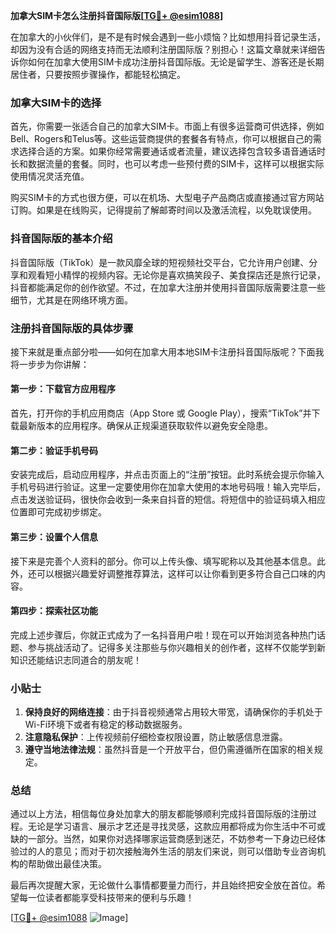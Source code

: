 **加拿大SIM卡怎么注册抖音国际版[[TG💪+ @esim1088](https://t.me/s/esim1088)]**

在加拿大的小伙伴们，是不是有时候会遇到一些小烦恼？比如想用抖音记录生活，却因为没有合适的网络支持而无法顺利注册国际版？别担心！这篇文章就来详细告诉你如何在加拿大使用SIM卡成功注册抖音国际版。无论是留学生、游客还是长期居住者，只要按照步骤操作，都能轻松搞定。

### 加拿大SIM卡的选择

首先，你需要一张适合自己的加拿大SIM卡。市面上有很多运营商可供选择，例如Bell、Rogers和Telus等。这些运营商提供的套餐各有特点，你可以根据自己的需求选择合适的方案。如果你经常需要通话或者流量，建议选择包含较多语音通话时长和数据流量的套餐。同时，也可以考虑一些预付费的SIM卡，这样可以根据实际使用情况灵活充值。

购买SIM卡的方式也很方便，可以在机场、大型电子产品商店或直接通过官方网站订购。如果是在线购买，记得提前了解邮寄时间以及激活流程，以免耽误使用。

### 抖音国际版的基本介绍

抖音国际版（TikTok）是一款风靡全球的短视频社交平台，它允许用户创建、分享和观看短小精悍的视频内容。无论你是喜欢搞笑段子、美食探店还是旅行记录，抖音都能满足你的创作欲望。不过，在加拿大注册并使用抖音国际版需要注意一些细节，尤其是在网络环境方面。

### 注册抖音国际版的具体步骤

接下来就是重点部分啦——如何在加拿大用本地SIM卡注册抖音国际版呢？下面我将一步步为你讲解：

#### 第一步：下载官方应用程序

首先，打开你的手机应用商店（App Store 或 Google Play），搜索“TikTok”并下载最新版本的应用程序。确保从正规渠道获取软件以避免安全隐患。

#### 第二步：验证手机号码

安装完成后，启动应用程序，并点击页面上的“注册”按钮。此时系统会提示你输入手机号码进行验证。这里一定要使用你在加拿大使用的本地号码哦！输入完毕后，点击发送验证码，很快你会收到一条来自抖音的短信。将短信中的验证码填入相应位置即可完成初步绑定。

#### 第三步：设置个人信息

接下来是完善个人资料的部分。你可以上传头像、填写昵称以及其他基本信息。此外，还可以根据兴趣爱好调整推荐算法，这样可以让你看到更多符合自己口味的内容。

#### 第四步：探索社区功能

完成上述步骤后，你就正式成为了一名抖音用户啦！现在可以开始浏览各种热门话题、参与挑战活动了。记得多关注那些与你兴趣相关的创作者，这样不仅能学到新知识还能结识志同道合的朋友呢！

### 小贴士

1. **保持良好的网络连接**：由于抖音视频通常占用较大带宽，请确保你的手机处于Wi-Fi环境下或者有稳定的移动数据服务。
2. **注意隐私保护**：上传视频前仔细检查权限设置，防止敏感信息泄露。
3. **遵守当地法律法规**：虽然抖音是一个开放平台，但仍需遵循所在国家的相关规定。

### 总结

通过以上方法，相信每位身处加拿大的朋友都能够顺利完成抖音国际版的注册过程。无论是学习语言、展示才艺还是寻找灵感，这款应用都将成为你生活中不可或缺的一部分。当然，如果你对选择哪家运营商感到迷茫，不妨参考一下身边已经体验过的人的意见；而对于初次接触海外生活的朋友们来说，则可以借助专业咨询机构的帮助做出最佳决策。

最后再次提醒大家，无论做什么事情都要量力而行，并且始终把安全放在首位。希望每一位读者都能享受科技带来的便利与乐趣！

[[TG💪+ @esim1088](https://t.me/s/esim1088) ![Image](https://i.postimg.cc/4NQfJmqS/Snipaste-2025-05-13-00-14-12.png)]